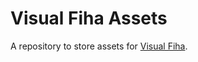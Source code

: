 # Visual Fiha Assets
A repository to store assets for [Visual Fiha](https://github.com/zeropaper/visual-fiha).
